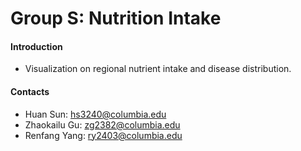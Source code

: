 # Group S: Nutrition Intake 

#### Introduction 
- Visualization on regional nutrient intake and disease distribution. 

#### Contacts
- Huan Sun: hs3240@columbia.edu
- Zhaokailu Gu: zg2382@columbia.edu
- Renfang Yang: ry2403@columbia.edu

